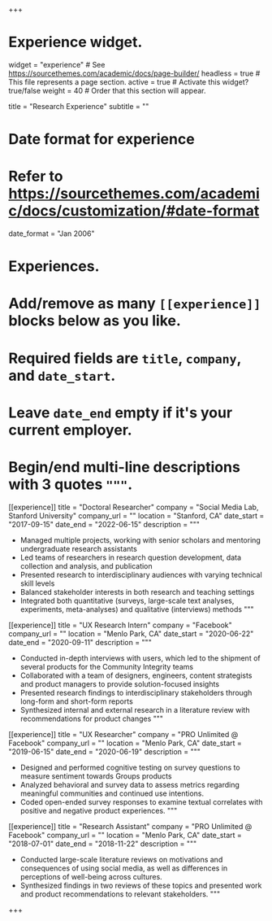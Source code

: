 +++
# Experience widget.
widget = "experience"  # See https://sourcethemes.com/academic/docs/page-builder/
headless = true  # This file represents a page section.
active = true  # Activate this widget? true/false
weight = 40  # Order that this section will appear.

title = "Research Experience"
subtitle = ""

# Date format for experience
#   Refer to https://sourcethemes.com/academic/docs/customization/#date-format
date_format = "Jan 2006"

# Experiences.
#   Add/remove as many `[[experience]]` blocks below as you like.
#   Required fields are `title`, `company`, and `date_start`.
#   Leave `date_end` empty if it's your current employer.
#   Begin/end multi-line descriptions with 3 quotes `"""`.
[[experience]]
  title = "Doctoral Researcher"
  company = "Social Media Lab, Stanford University"
  company_url = ""
  location = "Stanford, CA"
  date_start = "2017-09-15"
  date_end = "2022-06-15"
  description = """
  * Managed multiple projects, working with senior scholars and mentoring undergraduate research assistants
  * Led teams of researchers in research question development, data collection and analysis, and publication
  * Presented research to interdisciplinary audiences with varying technical skill levels
  * Balanced stakeholder interests in both research and teaching settings
  * Integrated both quantitative (surveys, large-scale text analyses, experiments, meta-analyses) and qualitative (interviews) methods
  """

[[experience]]
  title = "UX Research Intern"
  company = "Facebook"
  company_url = ""
  location = "Menlo Park, CA"
  date_start = "2020-06-22"
  date_end = "2020-09-11"
  description = """
  * Conducted in-depth interviews with users, which led to the shipment of several products for the Community Integrity teams
  * Collaborated with a team of designers, engineers, content strategists and product managers to provide solution-focused insights
  * Presented research findings to interdisciplinary stakeholders through long-form and short-form reports
  * Synthesized internal and external research in a literature review with recommendations for product changes
  """
  
[[experience]]
  title = "UX Researcher"
  company = "PRO Unlimited @ Facebook"
  company_url = ""
  location = "Menlo Park, CA"
  date_start = "2019-06-15"
  date_end = "2020-06-19"
  description = """
   * Designed and performed cognitive testing on survey questions to measure sentiment towards Groups products
   * Analyzed behavioral and survey data to assess metrics regarding meaningful communities and continued use intentions.
   * Coded open-ended survey responses to examine textual correlates with positive and negative product experiences.
  """
  
[[experience]]
  title = "Research Assistant"
  company = "PRO Unlimited @ Facebook"
  company_url = ""
  location = "Menlo Park, CA"
  date_start = "2018-07-01"
  date_end = "2018-11-22"
  description = """
   * Conducted large-scale literature reviews on motivations and consequences of using social media, as well as differences in perceptions of well-being across cultures.
   * Synthesized findings in two reviews of these topics and presented work and product recommendations to relevant stakeholders.
  """

+++
